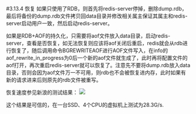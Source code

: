#3.13.4	恢复
如果只使用了RDB，则首先将redis-server停掉，删除dump.rdb，最后将备份的dump.rdb文件拷贝回data目录并修改相关属主保证其属主和redis-server启动用户一致，然后启动redis-server。

如果是RDB+AOF的持久化，只需要将aof文件放入data目录，启动redis-server，查看是否恢复，如无法恢复则应该将aof关闭后重启，redis就会从rdb进行恢复了，随后调用命令BGREWRITEAOF进行AOF文件写入，在info的aof_rewrite_in_progress为0后一个新的aof文件就生成了，此时再将配置文件的aof打开，再次重启redis-server就可以恢复了。注意先不要将dump.rdb放入data目录，否则会因为aof文件万一不可用，则rdb也不会被恢复进内存，此时如果有新的请求进来后则原先的rdb文件被重写。

恢复速度参见新浪的测试结果：
![](https://raw.githubusercontent.com/gnuhpc/All-About-Redis/master/persistence-backup/recovery.png)

这个结果是可信的，在一台SSD、4个CPU的虚拟机上测试为28.3G/s.
